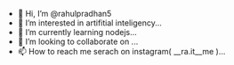 - 👋 Hi, I’m @rahulpradhan5
- 👀 I’m interested in artifitial inteligency...
- 🌱 I’m currently learning nodejs...
- 💞️ I’m looking to collaborate on ...
- 📫 How to reach me serach on instagram( __ra.it__me )...

<!---
rahulpradhan5/rahulpradhan5 is a ✨ special ✨ repository because its `README.md` (this file) appears on your GitHub profile.
You can click the Preview link to take a look at your changes.
--->
